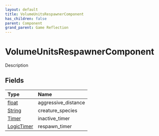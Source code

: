 ```yaml
---
layout: default
title: VolumeUnitsRespawnerComponent
has_children: false
parent: Component
grand_parent: Game Reflection
---
```

# VolumeUnitsRespawnerComponent
Description 

## Fields
| Type | Name |
|:-------------|:--------------|
| [float](/game-reflection/components/float.md) | aggressive_distance |
| [String](/game-reflection/components/string.md) | creature_species |
| [Timer](/game-reflection/classes/timer.md) | inactive_timer |
| [LogicTimer](/game-reflection/classes/logic_timer.md) | respawn_timer |

